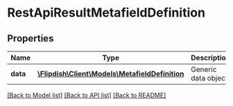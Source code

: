 # RestApiResultMetafieldDefinition

## Properties
Name | Type | Description | Notes
------------ | ------------- | ------------- | -------------
**data** | [**\Flipdish\\Client\Models\MetafieldDefinition**](MetafieldDefinition.md) | Generic data object. | 

[[Back to Model list]](../README.md#documentation-for-models) [[Back to API list]](../README.md#documentation-for-api-endpoints) [[Back to README]](../README.md)


